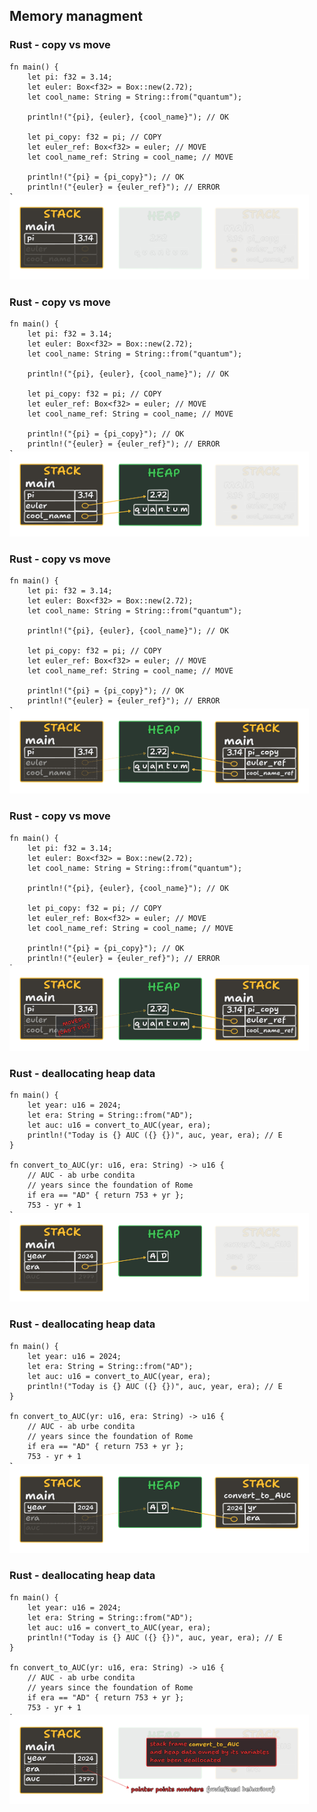 ## Memory managment


### Rust - copy vs move

```rs[2]
fn main() {
    let pi: f32 = 3.14;
    let euler: Box<f32> = Box::new(2.72);
    let cool_name: String = String::from("quantum");
    
    println!("{pi}, {euler}, {cool_name}"); // OK
    
    let pi_copy: f32 = pi; // COPY
    let euler_ref: Box<f32> = euler; // MOVE
    let cool_name_ref: String = cool_name; // MOVE
    
    println!("{pi} = {pi_copy}"); // OK
    println!("{euler} = {euler_ref}"); // ERROR
}
```
<img src="src/memory/rust_mem1.png" alt="Rust memory - stack vs heap" width=95% style="margin-top: -5%;">


### Rust - copy vs move

```rs[3-6]
fn main() {
    let pi: f32 = 3.14;
    let euler: Box<f32> = Box::new(2.72);
    let cool_name: String = String::from("quantum");
    
    println!("{pi}, {euler}, {cool_name}"); // OK
    
    let pi_copy: f32 = pi; // COPY
    let euler_ref: Box<f32> = euler; // MOVE
    let cool_name_ref: String = cool_name; // MOVE
    
    println!("{pi} = {pi_copy}"); // OK
    println!("{euler} = {euler_ref}"); // ERROR
}
```
<img src="src/memory/rust_mem2.png" alt="Rust memory - stack vs heap" width=95% style="margin-top: -5%;">


### Rust - copy vs move

```rs[8-10]
fn main() {
    let pi: f32 = 3.14;
    let euler: Box<f32> = Box::new(2.72);
    let cool_name: String = String::from("quantum");
    
    println!("{pi}, {euler}, {cool_name}"); // OK
    
    let pi_copy: f32 = pi; // COPY
    let euler_ref: Box<f32> = euler; // MOVE
    let cool_name_ref: String = cool_name; // MOVE
    
    println!("{pi} = {pi_copy}"); // OK
    println!("{euler} = {euler_ref}"); // ERROR
}
```
<img src="src/memory/rust_mem3.png" alt="Rust memory - stack vs heap" width=95% style="margin-top: -5%;">


### Rust - copy vs move

```rs[12-13]
fn main() {
    let pi: f32 = 3.14;
    let euler: Box<f32> = Box::new(2.72);
    let cool_name: String = String::from("quantum");
    
    println!("{pi}, {euler}, {cool_name}"); // OK
    
    let pi_copy: f32 = pi; // COPY
    let euler_ref: Box<f32> = euler; // MOVE
    let cool_name_ref: String = cool_name; // MOVE
    
    println!("{pi} = {pi_copy}"); // OK
    println!("{euler} = {euler_ref}"); // ERROR
}
```
<img src="src/memory/rust_mem4.png" alt="Rust memory - stack vs heap" width=95% style="margin-top: -5%;">


### Rust - deallocating heap data

```rs[2-3]
fn main() {
    let year: u16 = 2024;
    let era: String = String::from("AD");
    let auc: u16 = convert_to_AUC(year, era);
    println!("Today is {} AUC ({} {})", auc, year, era); // E
}

fn convert_to_AUC(yr: u16, era: String) -> u16 {
    // AUC - ab urbe condita
    // years since the foundation of Rome
    if era == "AD" { return 753 + yr };
    753 - yr + 1
}
```
<img src="src/memory/rust_mem5.png" alt="Rust memory - stack vs heap" width=95% style="margin-top: -5%;">


### Rust - deallocating heap data

```rs[8-11]
fn main() {
    let year: u16 = 2024;
    let era: String = String::from("AD");
    let auc: u16 = convert_to_AUC(year, era);
    println!("Today is {} AUC ({} {})", auc, year, era); // E
}

fn convert_to_AUC(yr: u16, era: String) -> u16 {
    // AUC - ab urbe condita
    // years since the foundation of Rome
    if era == "AD" { return 753 + yr };
    753 - yr + 1
}
```
<img src="src/memory/rust_mem6.png" alt="Rust memory - stack vs heap" width=95% style="margin-top: -5%;">


### Rust - deallocating heap data

```rs[4-5]
fn main() {
    let year: u16 = 2024;
    let era: String = String::from("AD");
    let auc: u16 = convert_to_AUC(year, era);
    println!("Today is {} AUC ({} {})", auc, year, era); // E
}

fn convert_to_AUC(yr: u16, era: String) -> u16 {
    // AUC - ab urbe condita
    // years since the foundation of Rome
    if era == "AD" { return 753 + yr };
    753 - yr + 1
}
```
<img src="src/memory/rust_mem7.png" alt="Rust memory - stack vs heap" width=95% style="margin-top: -5%;">